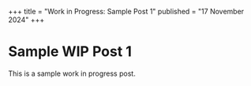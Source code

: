 +++
title = "Work in Progress: Sample Post 1"
published = "17 November 2024"
+++

# Sample WIP Post 1
This is a sample work in progress post.
